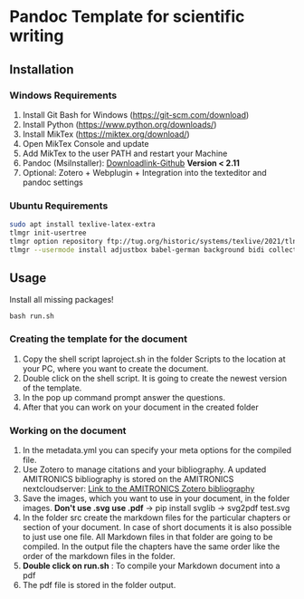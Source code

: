 # Pandoc Template for scientific writing

## Installation

### Windows Requirements

1. Install Git Bash for Windows (https://git-scm.com/download)
2. Install Python (https://www.python.org/downloads/)
3. Install MikTex (https://miktex.org/download/)
4. Open MikTex Console and update
5. Add MikTex to the user PATH and restart your Machine
6. Pandoc (MsiInstaller): [Downloadlink-Github](https://github.com/jgm/pandoc/releases/tag/2.10.1) **Version < 2.11**
7. Optional: Zotero + Webplugin + Integration into the texteditor and pandoc settings

### Ubuntu Requirements

~~~sh
sudo apt install texlive-latex-extra
tlmgr init-usertree
tlmgr option repository ftp://tug.org/historic/systems/texlive/2021/tlnet-final
tlmgr --usermode install adjustbox babel-german background bidi collectbox csquotes everypage filehook footmisc footnotebackref framed fvextra letltxmacro ly1 mdframed mweights needspace pagecolor sourcecodepro sourcesanspro titling ucharcat ulem unicode-math upquote xecjk xurl zref
~~~

## Usage

Install all missing packages!

```
bash run.sh
```

### Creating the template for the document 
1. Copy the shell script laproject.sh in the folder Scripts to the location at your PC, where you want to create the document.
2. Double click on the shell script. It is going to create the newest version of the template.
3. In the pop up command prompt answer the questions.
4. After that you can work on your document in the created folder

### Working on the document


1. In the metadata.yml you can specify your meta options for the compiled file.
2. Use Zotero to manage citations and your bibliography. A updated AMITRONICS bibliography is stored on the AMITRONICS nextcloudserver: [Link to the AMITRONICS Zotero bibliography](https://amitronics.net/apps/files/?dir=/Wissen/Literatur/Libary_Zotero&fileid=6944)
3. Save the images, which you want to use in your document, in the folder images. **Don't use .svg use .pdf** -> pip install svglib -> svg2pdf test.svg
4. In the folder src create the markdown files for the particular chapters or section of your document. In case of short documents it is also possible to just use one file. All Markdown files in that folder are going to be compiled. In the output file the chapters have the same order like the order of the markdown files in the folder.
5. **Double click on run.sh** : To compile your Markdown document into a pdf
6. The pdf file is stored in the folder output.

